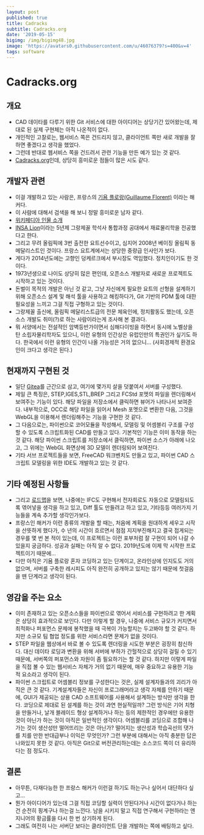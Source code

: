 ```yaml
---
layout: post
published: true
title: Cadracks
subtitle: Cadracks.org
date: '2019-05-15'
bigimg: /img/bigimg48.jpg
image: 'https://avatars0.githubusercontent.com/u/46076379?s=400&v=4'
tags: software
---
```

# Cadracks.org

## 개요

* CAD 데이타를 다루기 위한 Git 서비스에 대한 아이디어는 상당기간 있어왔는데, 제대로 된 실제 구현체는 아직 나온적이 없다.
* 개인적인 고찰로는, 웹서비스 쪽은 건드리지 않고, 클라이언트 쪽만 새로 개발을 잘 하면 좋겠다고 생각을 했었다.
* 그런데 반대로 웹서비스 쪽을 건드려서 관련 기능을 만든 예가 있는 것 같다.
* [Cadracks.org](http://cadracks.org/)인데, 상당히 흥미로운 점들이 많은 시도 같다.


## 개발자 관련

* 이걸 개발하고 있는 사람은, 프랑스의 [기욤 플로랑(Guillaume Florent)](https://guillaume-florent.github.io/) 이라는 해커다.
* 이 사람에 대해서 검색을 해 보니 정말 흥미로운 남자 같다.
* [위키페디아 인물 소개](https://fr.wikipedia.org/wiki/Guillaume_Florent)
* [INSA Lion](https://www.insa-lyon.fr/)이라는 5년제 그랑제꼴 학석사 통합과정 공대에서 재료물리학을 전공했다고 한다.
* 그리고 무려 올림픽에 3번 출전한 요트선수이고, 심지어 2008년 베이징 올림픽 동메달리스트인 것이다.  프랑스 요트계에서는 상당한 중량급 인사인가 보다.
* 게다가 2014년도에는 고향인 덩케르크에서 부시장도 역임했다.  정치인이기도 한 것이다.
* 1973년생으로 나이도 상당히 많은 편인데, 오픈소스 개발자로 새로운 프로젝트도 시작하고 있는 것이다.
* 돈벌이 목적의 개발은 아닌 것 같고, 그냥 자신에게 필요한 요트의 선형을 설계하기 위해 오픈소스 설계 및 해석 툴을 사용하고 해킹하다가, Git 기반의 PDM 툴에 대한 필요성을 느끼고 그걸 직접 구형하고 있는 것이다.
* 그랑제꼴 출신에, 올림픽 메달리스트급의 전문 체육인에, 정치활동도 했는데, 오픈소스 개발도 취미(?)로 하는 사람이라는게 조사해 본 결과다.
* 뭐 서양에서는 전설적인 암벽등반가이면서 심해다이빙을 하면서 동시에 노벨상을 탄 소립자물리학자도 있으니, 이런 유형의 인간상은 유럽인만의 특권인가 싶기도 하다.  한국에서 이런 유형의 인간이 나올 가능성은 거의 없으니... (사회경제적 환경요인이 크다고 생각은 된다.)


## 현재까지 구현된 것

* 일단 [Gitea](https://gitea.io)를 근간으로 삼고, 여기에 몇가지 살을 덧붙여서 서버를 구성했다.
* 제일 큰 특징은, STEP,IGES,STL,BREP 그리고 FCStd 포멧의 파일을 렌더링해서 보여주는 기능이 있다.  해당 파일을 저장소에서 클릭하면 뷰어가 나타나서 보여준다.  내부적으로, OCC로 해당 파일을 읽어서 Mesh 포멧으로 변환한 다음, 그것을 WebGL을 이용해서 렌더링해주는 기능을 구현한 것 같다.
* 그 다음으로는, 파이썬으로 코어모듈을 작성해서, 모델링 및 어셈블리 구조를 구성할 수 있도록 스크립트화된 CAD를 만들고 있다.  기본적인 기능은 이미 동작을 하는 것 같다.  해당 파이썬 스크립트를 저장소에서 클릭하면, 파이썬 소스가 아래에 나오고, 그 위에는 WebGL 화면상에 3D 모델이 렌더링되어 보여진다.
* 기타 서브 프로젝트들을 보면, FreeCAD 워크벤치도 만들고 있고, 파이썬 CAD 스크립트 모델링을 위한 IDE도 개발하고 있는 것 같다.


## 기타 예정된 사항들

* 그리고 [로드맵](https://cadracks.github.io/blog/2019/01/15/The_roadmap)을 보면, 나중에는 IFC도 구현해서 전자회로도 자동으로 모델링되도록 엮어넣을 생각을 하고 있고, Diff 툴도 만들려고 하고 있고, 기타등등 여러가지 기능들을 계속 추가할 생각인가보다.
* 프랑스인 해커가 이런 종류의 개발을 할 때는, 처음에 계획을 원대하게 세우고 시작을 산뜻하게 했다가, 수 년의 시간이 흐르면서 점점 지지부진해지고 결국 접게되는 경우를 몇 번 본 적이 있는데, 이 프로젝트는 이런 포부처럼 잘 구현이 되어 나갈 수 있을지 궁금하다.  성공과 실패는 아직 알 수 없다.  2019년도에 이제 막 시작한 프로젝트이기 때문에...
* 다만 아직은 기욤 플로랑 혼자 코딩하고 있는 단계이고, 온라인상에 인지도도 거의 없으며, 서버를 구축한 레시피도 아직 완전히 공개하고 있지는 않기 때문에 첫걸음을 뗀 단계라고 생각이 된다.


## 영감을 주는 요소

* 이미 존재하고 있는 오픈소스들을 파이썬으로 엮어서 서비스를 구현하려고 한 계획은 상당히 효과적으로 보인다.  다만 이렇게 할 경우, 나중에 서비스 규모가 커지면서 최적화나 퍼포먼스 문제에 봉착했을 때 극복이 가능할지는 두고봐야 할 것 같다.  하지만 소규모 팀 협업 정도를 위한 서비스라면 문제가 없을 것이다.
* STEP 파일을 웹상에서 바로 볼 수 있도록 렌더링을 시도한 부분은 굉장히 참신하다.  대신 데이타 로딩과 변환을 위해 서버에 부하가 간헐적으로 상당히 걸릴 수 있기 때문에, 서버쪽의 퍼포먼스와 자원이 좀 필요하기는 할 것 같다.  하지만 이렇게 파일을 직접 볼 수 있는 웹서비스 자체가 거의 없기 때문에, 매우 중요하고 유용한 기능적 요소라고 생각이 된다.
* 파이썬 스크립트로 어셈블리 정보를 구성한다는 것은, 실제 설계자들과의 괴리가 아직은 큰 것 같다.  기계설계자들은 자신이 프로그래머라고 생각 자체를 안하기 때문에, GUI가 제공되는 상용 CAD 소프트웨어를 사용해서 설계하는 방식만 생각을 한다.  코딩으로 제대로 된 설계를 하는 것이 과연 현실적일까?  그런 방식은 기어 치형을 만들거나, 날개 블레이드 형상 설계하거나 하는 등의 제한적인 경우에만 유용한 것이 아닌가 하는 것이 아직은 일반적인 생각이다.  어셈블리를 코딩으로 조합해 나가는 것이 생산성만 떨어뜨리는 것은 아닌가?  떨어지는 생산성과 학습곡선의 댓가를 치를 만한 반대급부나 이익은 무엇인가?  그런 부분에 대해서는 아직 충분한 답은 나와있지 못한 것 같다.  아직은 Git으로 버전관리하는데는 소스코드 쪽이 더 유리하다는 점 정도다.


## 결론

* 아무튼, 다재다능한 한 프랑스 해커가 이런걸 하기도 하는구나 싶어서 대단하다 싶고...
* 뭔가 아이디어가 있는데 그걸 직접 코딩할 실력이 안된다거나 시간이 없다거나 하는건 순전히 핑계구나 하는걸 느낀다.  남을 시키지 말고 직접 연구해서 구현하라는 엔지니어의 황금률을 다시 한 번 상기하게 된다.
* 그래도 여전히 나는 서버단 보다는 클라이언트 단을 개발하는 쪽에 배팅하고 싶다.
